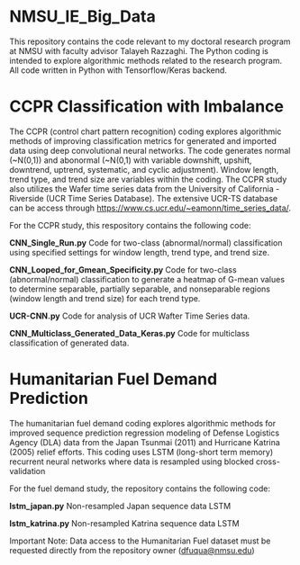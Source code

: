 # NMSU_IE_Big_Data

This repository contains the code relevant to my doctoral research program at NMSU with faculty advisor Talayeh Razzaghi. The Python coding is intended to explore algorithmic methods related to the research program.  All code written in Python with Tensorflow/Keras backend.  

 # CCPR Classification with Imbalance

The CCPR (control chart pattern recognition) coding explores algorithmic methods of improving classification metrics for generated and imported data using deep convolutional neural networks.  The code generates normal (~N(0,1)) and abonormal (~N(0,1) with variable downshift, upshift, downtrend, uptrend, systematic, and cyclic adjustment).  Window length, trend type, and trend size are variables within the coding.  The CCPR study also utilizes the Wafer time series data from the University of California - Riverside (UCR Time Series Database).  The extensive UCR-TS database can be access through https://www.cs.ucr.edu/~eamonn/time_series_data/. 

For the CCPR study, this respository contains the following code:

**CNN_Single_Run.py** Code for two-class (abnormal/normal) classification using specified settings for window length, trend type, and trend size.

**CNN_Looped_for_Gmean_Specificity.py** Code for two-class (abnormal/normal) classification to generate a heatmap of G-mean values to determine separable, partially separable, and nonseparable regions (window length and trend size) for each trend type.

**UCR-CNN.py** Code for analysis of UCR Wafter Time Series data.

**CNN_Multiclass_Generated_Data_Keras.py** Code for multiclass classification of generated data.

# Humanitarian Fuel Demand Prediction

The humanitarian fuel demand coding explores algorithmic methods for improved sequence prediction regression modeling of Defense Logistics Agency (DLA) data from the Japan Tsunmai (2011) and Hurricane Katrina (2005) relief efforts.  This coding uses LSTM (long-short term memory) recurrent neural networks where data is resampled using blocked cross-validation

For the fuel demand study, the repository contains the following code:

**lstm_japan.py**  Non-resampled Japan sequence data LSTM

**lstm_katrina.py** Non-resampled Katrina sequence data LSTM

Important Note: Data access to the Humanitarian Fuel dataset must be requested directly from the repository owner (dfuqua@nmsu.edu) 
